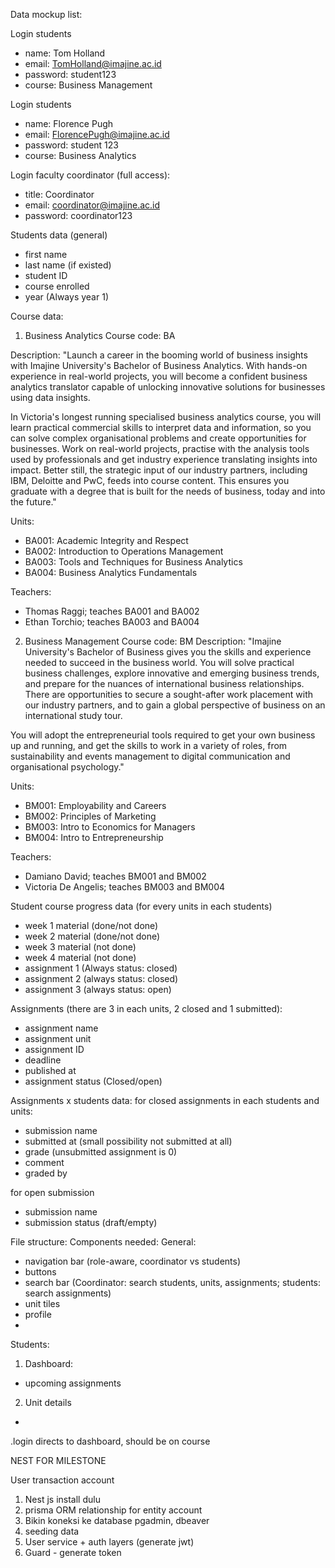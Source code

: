 Data mockup list:

Login students 
- name: Tom Holland
- email: TomHolland@imajine.ac.id
- password: student123
- course: Business Management

Login students
- name: Florence Pugh
- email: FlorencePugh@imajine.ac.id
- password: student 123
- course: Business Analytics

Login faculty coordinator (full access):
- title: Coordinator
- email: coordinator@imajine.ac.id
- password: coordinator123

Students data (general)
- first name
- last name (if existed)
- student ID
- course enrolled
- year (Always year 1)

Course data: 
1. Business Analytics
Course code: BA

Description: "Launch a career in the booming world of business insights with Imajine University's Bachelor of Business Analytics. With hands-on experience in real-world projects, you will become a confident business analytics translator capable of unlocking innovative solutions for businesses using data insights.

In Victoria's longest running specialised business analytics course, you will learn practical commercial skills to interpret data and information, so you can solve complex organisational problems and create opportunities for businesses. Work on real-world projects, practise with the analysis tools used by professionals and get industry experience translating insights into impact. Better still, the strategic input of our industry partners, including IBM, Deloitte and PwC, feeds into course content. This ensures you graduate with a degree that is built for the needs of business, today and into the future."

Units:
- BA001: Academic Integrity and Respect
- BA002: Introduction to Operations Management
- BA003: Tools and Techniques for Business Analytics
- BA004: Business Analytics Fundamentals

Teachers: 
- Thomas Raggi; teaches BA001 and BA002
- Ethan Torchio; teaches BA003 and BA004

2. Business Management
Course code: BM
Description: "Imajine University's Bachelor of Business gives you the skills and experience needed to succeed in the business world. You will solve practical business challenges, explore innovative and emerging business trends, and prepare for the nuances of international business relationships. There are opportunities to secure a sought-after work placement with our industry partners, and to gain a global perspective of business on an international study tour.

You will adopt the entrepreneurial tools required to get your own business up and running, and get the skills to work in a variety of roles, from sustainability and events management to digital communication and organisational psychology."

Units:

- BM001: Employability and Careers
- BM002: Principles of Marketing
- BM003: Intro to Economics for Managers
- BM004: Intro to Entrepreneurship

Teachers:
- Damiano David; teaches BM001 and BM002
- Victoria De Angelis; teaches BM003 and BM004

Student course progress data (for every units in each students)
- week 1 material (done/not done)
- week 2 material (done/not done)
- week 3 material (not done)
- week 4 material (not done)
- assignment 1 (Always status: closed)
- assignment 2 (always status: closed)
- assignment 3 (always status: open)

Assignments (there are 3 in each units, 2 closed and 1 submitted):
- assignment name
- assignment unit
- assignment ID
- deadline
- published at
- assignment status (Closed/open)

Assignments x students data: 
for closed assignments in each students and units: 
- submission name
- submitted at (small possibility not submitted at all)
- grade (unsubmitted assignment is 0)
- comment
- graded by

for open submission
- submission name
- submission status (draft/empty)

File structure: 
Components needed:
General:
- navigation bar (role-aware, coordinator vs students)
- buttons
- search bar (Coordinator: search students, units, assignments; students: search assignments)
- unit tiles
- profile
- 
Students: 
1. Dashboard: 
- upcoming assignments
2. Unit details 
- 


.login directs to dashboard, should be on course


NEST FOR MILESTONE

User transaction account
1. Nest js install dulu
2. prisma ORM relationship for entity account
3. Bikin koneksi ke database pgadmin, dbeaver
4. seeding data
5. User service + auth layers (generate jwt)
6. Guard - generate token
